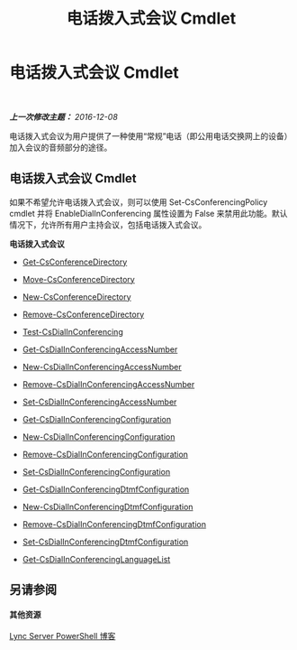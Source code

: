 ﻿---
title: 电话拨入式会议 Cmdlet
TOCTitle: 电话拨入式会议 Cmdlet
ms:assetid: 0718f82a-91c4-466f-8443-a85002deaa48
ms:mtpsurl: https://technet.microsoft.com/zh-cn/library/Gg415630(v=OCS.15)
ms:contentKeyID: 49311894
ms.date: 12/10/2016
mtps_version: v=OCS.15
ms.translationtype: HT
---

# 电话拨入式会议 Cmdlet

 

_**上一次修改主题：** 2016-12-08_

电话拨入式会议为用户提供了一种使用“常规”电话（即公用电话交换网上的设备）加入会议的音频部分的途径。

## 电话拨入式会议 Cmdlet

如果不希望允许电话拨入式会议，则可以使用 Set-CsConferencingPolicy cmdlet 并将 EnableDialInConferencing 属性设置为 False 来禁用此功能。默认情况下，允许所有用户主持会议，包括电话拨入式会议。

**电话拨入式会议**

  - [Get-CsConferenceDirectory](get-csconferencedirectory.md)

  - [Move-CsConferenceDirectory](move-csconferencedirectory.md)

  - [New-CsConferenceDirectory](new-csconferencedirectory.md)

  - [Remove-CsConferenceDirectory](remove-csconferencedirectory.md)

  - [Test-CsDialInConferencing](test-csdialinconferencing.md)

  - [Get-CsDialInConferencingAccessNumber](get-csdialinconferencingaccessnumber.md)

  - [New-CsDialInConferencingAccessNumber](new-csdialinconferencingaccessnumber.md)

  - [Remove-CsDialInConferencingAccessNumber](remove-csdialinconferencingaccessnumber.md)

  - [Set-CsDialInConferencingAccessNumber](set-csdialinconferencingaccessnumber.md)

  - [Get-CsDialInConferencingConfiguration](get-csdialinconferencingconfiguration.md)

  - [New-CsDialInConferencingConfiguration](new-csdialinconferencingconfiguration.md)

  - [Remove-CsDialInConferencingConfiguration](remove-csdialinconferencingconfiguration.md)

  - [Set-CsDialInConferencingConfiguration](set-csdialinconferencingconfiguration.md)

  - [Get-CsDialInConferencingDtmfConfiguration](get-csdialinconferencingdtmfconfiguration.md)

  - [New-CsDialInConferencingDtmfConfiguration](new-csdialinconferencingdtmfconfiguration.md)

  - [Remove-CsDialInConferencingDtmfConfiguration](remove-csdialinconferencingdtmfconfiguration.md)

  - [Set-CsDialInConferencingDtmfConfiguration](set-csdialinconferencingdtmfconfiguration.md)

  - [Get-CsDialInConferencingLanguageList](get-csdialinconferencinglanguagelist.md)

## 另请参阅

#### 其他资源

[Lync Server PowerShell 博客](http://go.microsoft.com/fwlink/?linkid=203150%26clcid=0x804)
